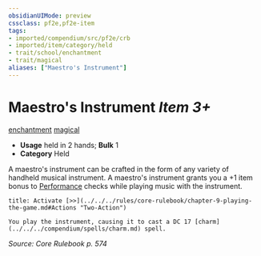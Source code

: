 ```yaml
---
obsidianUIMode: preview
cssclass: pf2e,pf2e-item
tags:
- imported/compendium/src/pf2e/crb
- imported/item/category/held
- trait/school/enchantment
- trait/magical
aliases: ["Maestro's Instrument"]
---
```

# Maestro's Instrument *Item 3+*  
[enchantment](enchantment.md)  [magical](magical.md)  

- **Usage** held in 2 hands; **Bulk** 1
- **Category** Held

A maestro's instrument can be crafted in the form of any variety of handheld musical instrument. A maestro's instrument grants you a +1 item bonus to [Performance](../../skills.md#Performance) checks while playing music with the instrument.

```ad-embed-ability
title: Activate [>>](../../../rules/core-rulebook/chapter-9-playing-the-game.md#Actions "Two-Action")

You play the instrument, causing it to cast a DC 17 [charm](../../../compendium/spells/charm.md) spell.
```

*Source: Core Rulebook p. 574*
